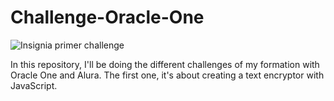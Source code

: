 # Challenge-Oracle-One
![Insignia primer challenge](https://user-images.githubusercontent.com/86134794/208547652-b645ae05-3a2b-45d4-b42d-824c2ade1596.png)

In this repository, I'll be doing the different challenges of my formation with Oracle One and Alura. The first one, it's about creating a text encryptor with JavaScript.
